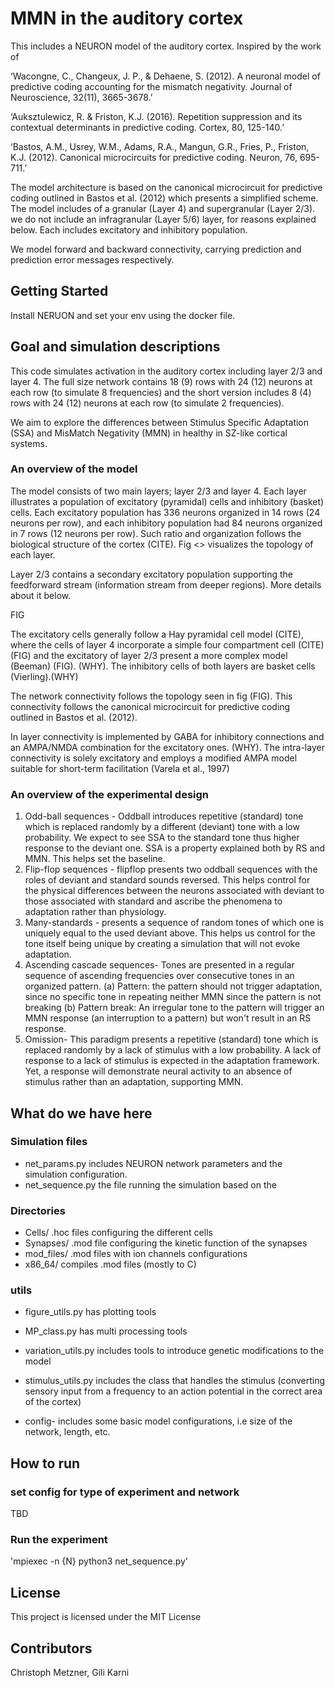 # MMN in the auditory cortex

This includes a NEURON model of the auditory cortex. Inspired by the work of

‘Wacongne, C., Changeux, J. P., & Dehaene, S. (2012). A neuronal model of predictive coding accounting for the mismatch negativity. Journal of Neuroscience, 32(11), 3665-3678.’

‘Auksztulewicz, R. & Friston, K.J. (2016). Repetition suppression and its contextual determinants in predictive coding. Cortex, 80, 125-140.’

‘Bastos, A.M., Usrey, W.M., Adams, R.A., Mangun, G.R., Fries, P., Friston, K.J. (2012). Canonical microcircuits for predictive coding. Neuron, 76, 695-711.’

The model architecture is based on the canonical microcircuit for predictive coding outlined in Bastos et al. (2012) which presents a simplified scheme. The model includes of a granular (Layer 4) and supergranular (Layer 2/3). we do not include an infragranular (Layer 5/6) layer, for reasons explained below. Each includes excitatory and inhibitory population.

We model forward and backward connectivity, carrying prediction and prediction error messages respectively.



## Getting Started

Install NERUON and set your env using the docker file.

## Goal and simulation descriptions

This code simulates activation in the auditory cortex including layer 2/3 and layer 4. The full size network contains 18 (9) rows with 24 (12) neurons at each row (to simulate 8 frequencies) and the short version includes 8 (4) rows with 24 (12) neurons at each row (to simulate 2 frequencies).

We aim to explore the differences between Stimulus Specific Adaptation (SSA) and MisMatch Negativity (MMN) in healthy in SZ-like cortical systems.

### An overview of the model


The model consists of two main layers; layer 2/3 and layer 4. Each layer illustrates a population of excitatory (pyramidal) cells and inhibitory (basket) cells. Each excitatory population has 336 neurons organized in 14 rows (24 neurons per row), and each inhibitory population had 84 neurons organized in 7 rows (12 neurons per row). Such ratio and organization follows the biological structure of the cortex (CITE). Fig <> visualizes  the topology of each layer.

Layer 2/3 contains a secondary excitatory population supporting the feedforward stream (information stream from deeper regions). More details about it below.

FIG

The excitatory cells generally follow a Hay pyramidal cell model (CITE), where the cells of layer 4 incorporate a simple four compartment cell (CITE) (FIG) and the excitatory of layer 2/3 present a more complex model (Beeman) (FIG). (WHY). The inhibitory cells of both layers are basket cells (Vierling).(WHY)

The network connectivity follows the topology seen in fig (FIG). This connectivity follows the canonical microcircuit for predictive coding outlined in Bastos et al. (2012).

In layer connectivity is implemented by GABA for inhibitory connections and an AMPA/NMDA combination for the excitatory ones. (WHY). The intra-layer connectivity is solely excitatory and employs a modified AMPA model suitable for short-term facilitation (Varela et al., 1997)






### An overview of the experimental design

1. Odd-ball sequences - Oddball introduces repetitive (standard) tone which is replaced randomly by a different (deviant) tone with a low probability. We expect to see SSA to the standard tone thus higher response to the deviant one. SSA is a property explained both by RS and MMN. This helps set the baseline.
2. Flip-flop sequences - flipflop presents two oddball sequences with the roles of deviant and standard sounds reversed. This helps control for the physical differences between the neurons associated with deviant to those associated with standard and ascribe the phenomena to adaptation rather than physiology.  
3. Many-standards - presents a sequence of random tones of which one is uniquely equal to the used deviant above. This helps us control for the tone itself being unique by creating a simulation that will not evoke adaptation.  
4. Ascending cascade sequences- Tones are presented in a regular sequence of  ascending frequencies over consecutive tones in an organized pattern.
  (a) Pattern: the pattern should not trigger adaptation, since no specific tone in repeating neither MMN since the pattern is not breaking
  (b) Pattern break: An irregular tone to the pattern will trigger an MMN response (an interruption to a pattern) but won't result in an RS response.
5. Omission- This paradigm presents a repetitive (standard) tone which is replaced randomly by a lack of stimulus with a low probability. A lack of response to a lack of stimulus is expected in the adaptation framework. Yet, a response will demonstrate neural activity to an absence of stimulus rather than an adaptation, supporting MMN.



## What do we have here

### Simulation files

* net_params.py includes NEURON network parameters and the simulation configuration.
* net_sequence.py the file running the simulation based on the

### Directories

* Cells/ .hoc files configuring the different cells
* Synapses/ .mod file configuring the kinetic function of the synapses
* mod_files/  .mod files with ion channels configurations
* x86_64/ compiles .mod files (mostly to C)


### utils

* figure_utils.py has plotting tools
* MP_class.py has multi processing tools
* variation_utils.py includes tools to introduce genetic modifications to the model
* stimulus_utils.py includes the class that handles the stimulus (converting sensory input from a frequency to an action potential in the correct area of the cortex)


* config- includes some basic model configurations, i.e size of the network, length, etc.

## How to run

### set config for type of experiment and network
TBD

### Run the experiment
'mpiexec -n {N} python3 net_sequence.py'


## License

This project is licensed under the MIT License


## Contributors

Christoph Metzner, Gili Karni
